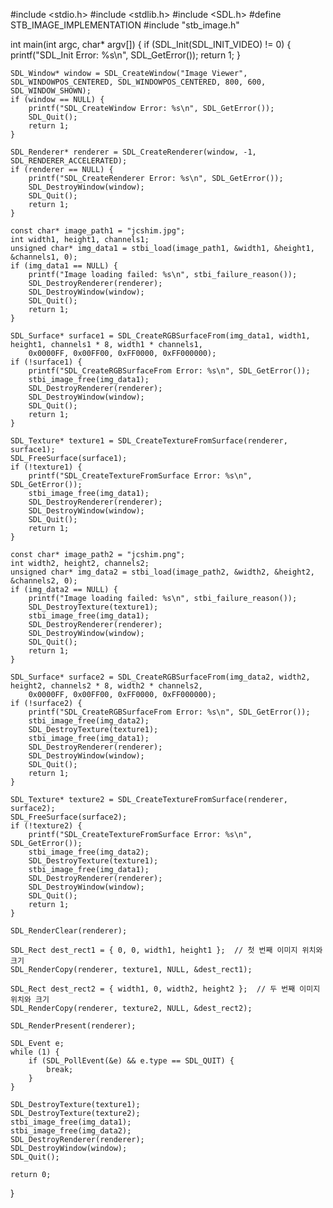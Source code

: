 #include <stdio.h>
#include <stdlib.h>
#include <SDL.h>
#define STB_IMAGE_IMPLEMENTATION
#include "stb_image.h"

int main(int argc, char* argv[]) {
    if (SDL_Init(SDL_INIT_VIDEO) != 0) {
        printf("SDL_Init Error: %s\n", SDL_GetError());
        return 1;
    }

    SDL_Window* window = SDL_CreateWindow("Image Viewer", SDL_WINDOWPOS_CENTERED, SDL_WINDOWPOS_CENTERED, 800, 600, SDL_WINDOW_SHOWN);
    if (window == NULL) {
        printf("SDL_CreateWindow Error: %s\n", SDL_GetError());
        SDL_Quit();
        return 1;
    }

    SDL_Renderer* renderer = SDL_CreateRenderer(window, -1, SDL_RENDERER_ACCELERATED);
    if (renderer == NULL) {
        printf("SDL_CreateRenderer Error: %s\n", SDL_GetError());
        SDL_DestroyWindow(window);
        SDL_Quit();
        return 1;
    }

    const char* image_path1 = "jcshim.jpg";
    int width1, height1, channels1;
    unsigned char* img_data1 = stbi_load(image_path1, &width1, &height1, &channels1, 0);
    if (img_data1 == NULL) {
        printf("Image loading failed: %s\n", stbi_failure_reason());
        SDL_DestroyRenderer(renderer);
        SDL_DestroyWindow(window);
        SDL_Quit();
        return 1;
    }

    SDL_Surface* surface1 = SDL_CreateRGBSurfaceFrom(img_data1, width1, height1, channels1 * 8, width1 * channels1,
        0x0000FF, 0x00FF00, 0xFF0000, 0xFF000000);
    if (!surface1) {
        printf("SDL_CreateRGBSurfaceFrom Error: %s\n", SDL_GetError());
        stbi_image_free(img_data1);
        SDL_DestroyRenderer(renderer);
        SDL_DestroyWindow(window);
        SDL_Quit();
        return 1;
    }

    SDL_Texture* texture1 = SDL_CreateTextureFromSurface(renderer, surface1);
    SDL_FreeSurface(surface1);
    if (!texture1) {
        printf("SDL_CreateTextureFromSurface Error: %s\n", SDL_GetError());
        stbi_image_free(img_data1);
        SDL_DestroyRenderer(renderer);
        SDL_DestroyWindow(window);
        SDL_Quit();
        return 1;
    }

    const char* image_path2 = "jcshim.png";
    int width2, height2, channels2;
    unsigned char* img_data2 = stbi_load(image_path2, &width2, &height2, &channels2, 0);
    if (img_data2 == NULL) {
        printf("Image loading failed: %s\n", stbi_failure_reason());
        SDL_DestroyTexture(texture1);
        stbi_image_free(img_data1);
        SDL_DestroyRenderer(renderer);
        SDL_DestroyWindow(window);
        SDL_Quit();
        return 1;
    }

    SDL_Surface* surface2 = SDL_CreateRGBSurfaceFrom(img_data2, width2, height2, channels2 * 8, width2 * channels2,
        0x0000FF, 0x00FF00, 0xFF0000, 0xFF000000);
    if (!surface2) {
        printf("SDL_CreateRGBSurfaceFrom Error: %s\n", SDL_GetError());
        stbi_image_free(img_data2);
        SDL_DestroyTexture(texture1);
        stbi_image_free(img_data1);
        SDL_DestroyRenderer(renderer);
        SDL_DestroyWindow(window);
        SDL_Quit();
        return 1;
    }

    SDL_Texture* texture2 = SDL_CreateTextureFromSurface(renderer, surface2);
    SDL_FreeSurface(surface2);
    if (!texture2) {
        printf("SDL_CreateTextureFromSurface Error: %s\n", SDL_GetError());
        stbi_image_free(img_data2);
        SDL_DestroyTexture(texture1);
        stbi_image_free(img_data1);
        SDL_DestroyRenderer(renderer);
        SDL_DestroyWindow(window);
        SDL_Quit();
        return 1;
    }

    SDL_RenderClear(renderer);

    SDL_Rect dest_rect1 = { 0, 0, width1, height1 };  // 첫 번째 이미지 위치와 크기
    SDL_RenderCopy(renderer, texture1, NULL, &dest_rect1);

    SDL_Rect dest_rect2 = { width1, 0, width2, height2 };  // 두 번째 이미지 위치와 크기
    SDL_RenderCopy(renderer, texture2, NULL, &dest_rect2);

    SDL_RenderPresent(renderer);

    SDL_Event e;
    while (1) {
        if (SDL_PollEvent(&e) && e.type == SDL_QUIT) {
            break;
        }
    }

    SDL_DestroyTexture(texture1);
    SDL_DestroyTexture(texture2);
    stbi_image_free(img_data1);
    stbi_image_free(img_data2);
    SDL_DestroyRenderer(renderer);
    SDL_DestroyWindow(window);
    SDL_Quit();

    return 0;
}
